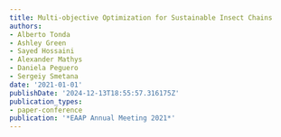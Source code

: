 ```yaml
---
title: Multi-objective Optimization for Sustainable Insect Chains
authors:
- Alberto Tonda
- Ashley Green
- Sayed Hossaini
- Alexander Mathys
- Daniela Peguero
- Sergeiy Smetana
date: '2021-01-01'
publishDate: '2024-12-13T18:55:57.316175Z'
publication_types:
- paper-conference
publication: '*EAAP Annual Meeting 2021*'
---
```

